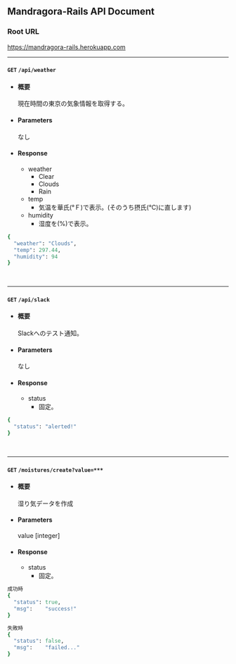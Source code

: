 **Mandragora-Rails API Document**
----
### **Root URL**
https://mandragora-rails.herokuapp.com

----
#### **`GET`** `/api/weather`
* #### 概要<br />
  現在時間の東京の気象情報を取得する。
* #### Parameters<br />
  なし
* #### Response
  - weather
    - Clear
    - Clouds
    - Rain
  - temp
    - 気温を華氏(°Ｆ)で表示。(そのうち摂氏(℃)に直します)
  - humidity
    - 湿度を(%)で表示。
```ruby
{
  "weather": "Clouds",
  "temp": 297.44,
  "humidity": 94
}
```
<br />

----

#### **`GET`** `/api/slack`
* #### 概要<br />
  Slackへのテスト通知。
* #### Parameters<br />
  なし
* #### Response
  - status
    - 固定。
```ruby
{
  "status": "alerted!"
}
```
<br />

---

#### **`GET`** `/moistures/create?value=***`
* #### 概要<br />
  湿り気データを作成
* #### Parameters<br />
  value [integer]
* #### Response
  - status
    - 固定。
```ruby
成功時
{
  "status": true,
  "msg":    "success!"
}
```
```ruby
失敗時
{
  "status": false,
  "msg":    "failed..."
}
```
